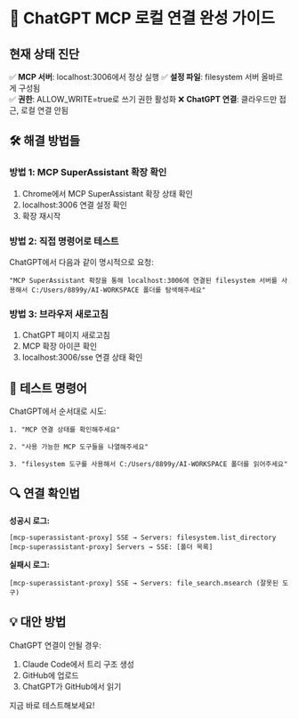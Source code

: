# 🔧 ChatGPT MCP 로컬 연결 완성 가이드

## 현재 상태 진단

✅ **MCP 서버**: localhost:3006에서 정상 실행
✅ **설정 파일**: filesystem 서버 올바르게 구성됨  
✅ **권한**: ALLOW_WRITE=true로 쓰기 권한 활성화
❌ **ChatGPT 연결**: 클라우드만 접근, 로컬 연결 안됨

## 🛠️ 해결 방법들

### 방법 1: MCP SuperAssistant 확장 확인
1. Chrome에서 MCP SuperAssistant 확장 상태 확인
2. localhost:3006 연결 설정 확인
3. 확장 재시작

### 방법 2: 직접 명령어로 테스트
ChatGPT에서 다음과 같이 명시적으로 요청:

```
"MCP SuperAssistant 확장을 통해 localhost:3006에 연결된 filesystem 서버를 사용해서 C:/Users/8899y/AI-WORKSPACE 폴더를 탐색해주세요"
```

### 방법 3: 브라우저 새로고침
1. ChatGPT 페이지 새로고침
2. MCP 확장 아이콘 확인
3. localhost:3006/sse 연결 상태 확인

## 🎯 테스트 명령어

ChatGPT에서 순서대로 시도:

```
1. "MCP 연결 상태를 확인해주세요"

2. "사용 가능한 MCP 도구들을 나열해주세요"  

3. "filesystem 도구를 사용해서 C:/Users/8899y/AI-WORKSPACE 폴더를 읽어주세요"
```

## 🔍 연결 확인법

**성공시 로그:**
```
[mcp-superassistant-proxy] SSE → Servers: filesystem.list_directory
[mcp-superassistant-proxy] Servers → SSE: [폴더 목록]
```

**실패시 로그:**
```
[mcp-superassistant-proxy] SSE → Servers: file_search.msearch (잘못된 도구)
```

## 💡 대안 방법

ChatGPT 연결이 안될 경우:
1. Claude Code에서 트리 구조 생성
2. GitHub에 업로드
3. ChatGPT가 GitHub에서 읽기

지금 바로 테스트해보세요!